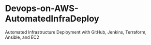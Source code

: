 # Devops-on-AWS-AutomatedInfraDeploy
Automated Infrastructure Deployment with GitHub, Jenkins, Terraform, Ansible, and EC2
